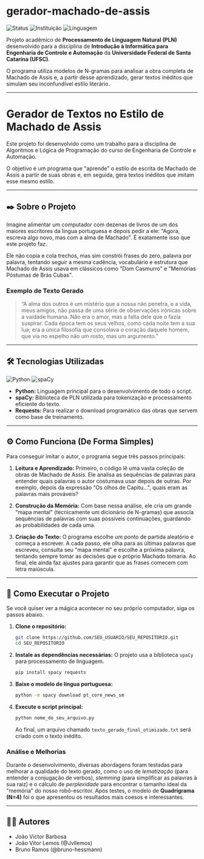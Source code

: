 # gerador-machado-de-assis

![Status](https://img.shields.io/badge/status-concluído-brightgreen)
![Instituição](https://img.shields.io/badge/Instituição-UFSC-blue)
![Linguagem](https://img.shields.io/badge/Python-3776AB?style=flat&logo=python&logoColor=white)

Projeto acadêmico de **Processamento de Linguagem Natural (PLN)** desenvolvido para a disciplina de **Introdução à Informática para Engenharia de Controle e Automação** da **Universidade Federal de Santa Catarina (UFSC)**.

O programa utiliza modelos de N-gramas para analisar a obra completa de Machado de Assis e, a partir desse aprendizado, gerar textos inéditos que simulam seu inconfundível estilo literário.

---

# Gerador de Textos no Estilo de Machado de Assis

Este projeto foi desenvolvido como um trabalho para a disciplina de Algoritmos e Lógica de Programação do curso de Engenharia de Controle e Automação.

O objetivo é um programa que "aprende" o estilo de escrita de Machado de Assis a partir de suas obras e, em seguida, gera textos inéditos que imitam esse mesmo estilo.

---

## ✒️ Sobre o Projeto

Imagine alimentar um computador com dezenas de livros de um dos maiores escritores da língua portuguesa e depois pedir a ele: "Agora, escreva algo novo, mas com a alma de Machado". É exatamente isso que este projeto faz.

Ele não copia e cola trechos, mas sim constrói frases do zero, palavra por palavra, tentando seguir a mesma cadência, vocabulário e estrutura que Machado de Assis usava em clássicos como "Dom Casmurro" e "Memórias Póstumas de Brás Cubas".

### Exemplo de Texto Gerado

> “A alma dos outros é um mistério que a nossa não penetra, e a vida, meus amigos, não passa de uma série de observações irônicas sobre a vaidade humana. Não era o amor, mas a falta dele que o fazia suspirar. Cada época tem os seus velhos, como cada noite tem a sua lua; era a única filosofia que consolava o coração daquele homem, que via no espelho não um rosto, mas um argumento.”

---

## 🛠️ Tecnologias Utilizadas

![Python](https://img.shields.io/badge/Python-3776AB?style=for-the-badge&logo=python&logoColor=white)
![spaCy](https://img.shields.io/badge/spaCy-09A3D5?style=for-the-badge&logo=spacy&logoColor=white)

-   **Python:** Linguagem principal para o desenvolvimento de todo o script.
-   **spaCy:** Biblioteca de PLN utilizada para tokenização e processamento eficiente do texto.
-   **Requests:** Para realizar o download programático das obras que servem como base de treinamento.
  
---

## ⚙️ Como Funciona (De Forma Simples)

Para conseguir imitar o autor, o programa segue três passos principais:

1.  **Leitura e Aprendizado:** Primeiro, o código lê uma vasta coleção de obras de Machado de Assis. Ele analisa as sequências de palavras para entender quais palavras o autor costumava usar depois de outras. Por exemplo, depois da expressão "Os olhos de Capitu...", quais eram as palavras mais prováveis?

2.  **Construção da Memória:** Com base nessa análise, ele cria um grande "mapa mental" (tecnicamente um dicionário de N-gramas) que associa sequências de palavras com suas possíveis continuações, guardando as probabilidades de cada uma.

3.  **Criação do Texto:** O programa escolhe um ponto de partida aleatório e começa a escrever. A cada passo, ele olha para as últimas palavras que escreveu, consulta seu "mapa mental" e escolhe a próxima palavra, tentando sempre tomar as decisões que o próprio Machado tomaria. Ao final, ele ainda faz ajustes para garantir que as frases comecem com letra maiúscula.

---

## 🚀 Como Executar o Projeto

Se você quiser ver a mágica acontecer no seu próprio computador, siga os passos abaixo.

1.  **Clone o repositório:**
    ```bash
    git clone https://github.com/SEU_USUARIO/SEU_REPOSITORIO.git
    cd SEU_REPOSITORIO
    ```

2.  **Instale as dependências necessárias:**
    O projeto usa a biblioteca `spaCy` para processamento de linguagem.
    ```bash
    pip install spacy requests
    ```

3.  **Baixe o modelo de língua portuguesa:**
    ```bash
    python -m spacy download pt_core_news_sm
    ```

4.  **Execute o script principal:**
    ```bash
    python nome_do_seu_arquivo.py
    ```
    Ao final, um arquivo chamado `texto_gerado_final_otimizado.txt` será criado com o texto inédito.

### Análise e Melhorias

Durante o desenvolvimento, diversas abordagens foram testadas para melhorar a qualidade do texto gerado, como o uso de *lematização* (para entender a conjugação de verbos), *stemming* (para simplificar as palavras à sua raiz) e o cálculo de *perplexidade* para encontrar o tamanho ideal da "memória" do nosso robô-escritor. Após testes, o modelo de **Quadrigrama (N=4)** foi o que apresentou os resultados mais coesos e interessantes.

---

## 👨‍💻 Autores

* João Victor Barbosa
* João Vitor Lemos (@Jvllemos)
* Bruno Ramos (@bruno-hessmann)
